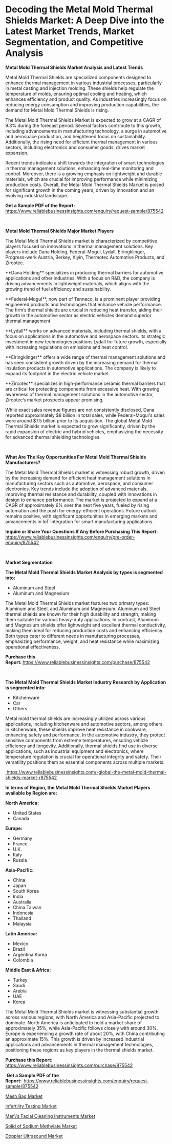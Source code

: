 <p><h1>Decoding the Metal Mold Thermal Shields Market: A Deep Dive into the Latest Market Trends, Market Segmentation, and Competitive Analysis</h1></p><p><strong>Metal Mold Thermal Shields Market Analysis and Latest Trends</strong></p>
<p><p>Metal Mold Thermal Shields are specialized components designed to enhance thermal management in various industrial processes, particularly in metal casting and injection molding. These shields help regulate the temperature of molds, ensuring optimal cooling and heating, which enhances efficiency and product quality. As industries increasingly focus on reducing energy consumption and improving production capabilities, the demand for Metal Mold Thermal Shields is rising.</p><p>The Metal Mold Thermal Shields Market is expected to grow at a CAGR of 9.3% during the forecast period. Several factors contribute to this growth, including advancements in manufacturing technology, a surge in automotive and aerospace production, and heightened focus on sustainability. Additionally, the rising need for efficient thermal management in various sectors, including electronics and consumer goods, drives market expansion. </p><p>Recent trends indicate a shift towards the integration of smart technologies in thermal management solutions, enhancing real-time monitoring and control. Moreover, there is a growing emphasis on lightweight and durable materials, which are crucial for improving performance while minimizing production costs. Overall, the Metal Mold Thermal Shields Market is poised for significant growth in the coming years, driven by innovation and an evolving industrial landscape.</p></p>
<p><strong>Get a Sample PDF of the Report:&nbsp;</strong> <a href="https://www.reliablebusinessinsights.com/enquiry/request-sample/875542">https://www.reliablebusinessinsights.com/enquiry/request-sample/875542</a></p>
<p>&nbsp;</p>
<p><strong>Metal Mold Thermal Shields Major Market Players</strong></p>
<p><p>The Metal Mold Thermal Shields market is characterized by competitive players focused on innovations in thermal management solutions. Key players include Dana Holding, Federal-Mogul, Lydall, Elringklinger, Progress-werk Austria, Berkey, Xiyin, Thermotec Automotive Products, and Zircotec.</p><p>**Dana Holding** specializes in producing thermal barriers for automotive applications and other industries. With a focus on R&D, the company is driving advancements in lightweight materials, which aligns with the growing trend of fuel efficiency and sustainability.</p><p>**Federal-Mogul**, now part of Tenneco, is a prominent player providing engineered products and technologies that enhance vehicle performance. The firm’s thermal shields are crucial in reducing heat transfer, aiding their growth in the automotive sector as electric vehicles demand superior thermal management.</p><p>**Lydall** works on advanced materials, including thermal shields, with a focus on applications in the automotive and aerospace sectors. Its strategic investment in new technologies positions Lydall for future growth, especially with increasing regulations on emissions and heat control.</p><p>**Elringklinger** offers a wide range of thermal management solutions and has seen consistent growth driven by the increasing demand for thermal insulation products in automotive applications. The company is likely to expand its footprint in the electric vehicle market.</p><p>**Zircotec** specializes in high-performance ceramic thermal barriers that are critical for protecting components from excessive heat. With growing awareness of thermal management solutions in the automotive sector, Zircotec’s market prospects appear promising.</p><p>While exact sales revenue figures are not consistently disclosed, Dana reported approximately $8 billion in total sales, while Federal-Mogul's sales were around $7.5 billion prior to its acquisition. The global Metal Mold Thermal Shields market is expected to grow significantly, driven by the rapid expansion of electric and hybrid vehicles, emphasizing the necessity for advanced thermal shielding technologies.</p></p>
<p>&nbsp;</p>
<p><strong>What Are The Key Opportunities For Metal Mold Thermal Shields Manufacturers?</strong></p>
<p><p>The Metal Mold Thermal Shields market is witnessing robust growth, driven by the increasing demand for efficient heat management solutions in manufacturing sectors such as automotive, aerospace, and consumer electronics. Key trends include the adoption of advanced materials, improving thermal resistance and durability, coupled with innovations in design to enhance performance. The market is projected to expand at a CAGR of approximately 6% over the next five years, fueled by rising automation and the push for energy-efficient operations. Future outlook remains positive, with significant opportunities in emerging markets and advancements in IoT integration for smart manufacturing applications.</p></p>
<p><strong>Inquire or Share Your Questions If Any Before Purchasing This Report:</strong> <a href="https://www.reliablebusinessinsights.com/enquiry/pre-order-enquiry/875542">https://www.reliablebusinessinsights.com/enquiry/pre-order-enquiry/875542</a></p>
<p>&nbsp;</p>
<p><strong>Market Segmentation</strong></p>
<p><strong>The Metal Mold Thermal Shields Market Analysis by types is segmented into:</strong></p>
<p><ul><li>Aluminum and Steel</li><li>Aluminum and Magnesium</li></ul></p>
<p><p>The Metal Mold Thermal Shields market features two primary types: Aluminum and Steel, and Aluminum and Magnesium. Aluminum and Steel thermal shields are known for their high durability and strength, making them suitable for various heavy-duty applications. In contrast, Aluminum and Magnesium shields offer lightweight and excellent thermal conductivity, making them ideal for reducing production costs and enhancing efficiency. Both types cater to different needs in manufacturing processes, emphasizing performance, weight, and heat resistance while maximizing operational effectiveness.</p></p>
<p><strong>Purchase this Report:&nbsp;</strong><a href="https://www.reliablebusinessinsights.com/purchase/875542">https://www.reliablebusinessinsights.com/purchase/875542</a></p>
<p>&nbsp;</p>
<p><strong>The Metal Mold Thermal Shields Market Industry Research by Application is segmented into:</strong></p>
<p><ul><li>Kitchenware</li><li>Car</li><li>Others</li></ul></p>
<p><p>Metal mold thermal shields are increasingly utilized across various applications, including kitchenware and automotive sectors, among others. In kitchenware, these shields improve heat resistance in cookware, enhancing safety and performance. In the automotive industry, they protect sensitive components from extreme temperatures, ensuring vehicle efficiency and longevity. Additionally, thermal shields find use in diverse applications, such as industrial equipment and electronics, where temperature regulation is crucial for operational integrity and safety. Their versatility positions them as essential components across multiple markets.</p></p>
<p><a href="https://www.reliablebusinessinsights.com/-global-the-metal-mold-thermal-shields-market-r875542">&nbsp;https://www.reliablebusinessinsights.com/-global-the-metal-mold-thermal-shields-market-r875542</a></p>
<p><strong>In terms of Region, the Metal Mold Thermal Shields Market Players available by Region are:</strong></p>
<p>
    <p> <strong> North America: </strong>
        <ul>
            <li>United States</li>
            <li>Canada</li>
        </ul>
        </p> 
    <p> <strong> Europe: </strong>
        <ul>
            <li>Germany</li>
            <li>France</li>
            <li>U.K.</li>
            <li>Italy</li>
            <li>Russia</li>
        </ul>
        </p> 
    <p> <strong> Asia-Pacific: </strong>
        <ul>
            <li>China</li>
            <li>Japan</li>
            <li>South Korea</li>
            <li>India</li>
            <li>Australia</li>
            <li>China Taiwan</li>
            <li>Indonesia</li>
            <li>Thailand</li>
            <li>Malaysia</li>
        </ul>
        </p> 
    <p> <strong> Latin America: </strong>
        <ul>
            <li>Mexico</li>
            <li>Brazil</li>
            <li>Argentina Korea</li>
            <li>Colombia</li>
        </ul>
        </p> 
    <p> <strong> Middle East & Africa: </strong>
        <ul>
            <li>Turkey</li>
            <li>Saudi</li>
            <li>Arabia</li>
            <li>UAE</li>
            <li>Korea</li>
        </ul>
    </p>
    </p>
<p><p>The Metal Mold Thermal Shields market is witnessing substantial growth across various regions, with North America and Asia-Pacific projected to dominate. North America is anticipated to hold a market share of approximately 35%, while Asia-Pacific follows closely with around 30%. Europe is experiencing a growth rate of about 20%, with China contributing an approximate 15%. This growth is driven by increased industrial applications and advancements in thermal management technologies, positioning these regions as key players in the thermal shields market.</p></p>
<p><strong>Purchase this Report: </strong><a href="https://www.reliablebusinessinsights.com/purchase/875542">https://www.reliablebusinessinsights.com/purchase/875542</a></p>
<p>&nbsp;<strong>Get a Sample PDF of the Report:&nbsp;&nbsp;</strong><a href="https://www.reliablebusinessinsights.com/enquiry/request-sample/875542">https://www.reliablebusinessinsights.com/enquiry/request-sample/875542</a></p>
<p><strong></strong></p>
<p><p><a href="https://github.com/nicoletavirag/Market-Research-Report-List-5/blob/main/mesh-bag-market.md">Mesh Bag Market</a></p><p><a href="https://www.linkedin.com/pulse/deep-dive-infertility-testing-market-itstrends-segmentation-9sdae?trackingId=waifsMk2T92se82ey8Xdqg%3D%3D">Infertility Testing Market</a></p><p><a href="https://github.com/mauripalmi/Market-Research-Report-List-5/blob/main/mens-facial-cleaning-instruments-market.md">Men\'s Facial Cleaning Instruments Market</a></p><p><a href="https://issuu.com/reportprime-2/docs/solid-of-sodium-methylate-market-si_18ba72703378b8">Solid of Sodium Methylate Market</a></p><p><a href="https://www.linkedin.com/pulse/in-depth-analysis-global-doppler-ultrasound-market-scope-1lcve?trackingId=wW2Qyh3YQiaO9GlOqKP%2FNg%3D%3D">Doppler Ultrasound Market</a></p></p>